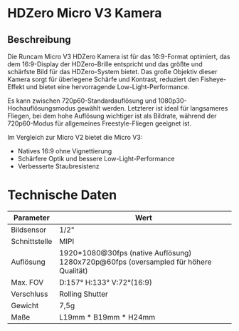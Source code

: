 # HDZero Micro V3 Kamera

## Beschreibung

Die Runcam Micro V3 HDZero Kamera ist für das 16:9-Format optimiert, das dem 16:9-Display der HDZero-Brille entspricht und das größte und schärfste Bild für das HDZero-System bietet. Das große Objektiv dieser Kamera sorgt für überlegene Schärfe und Kontrast, reduziert den Fisheye-Effekt und bietet eine hervorragende Low-Light-Performance.

Es kann zwischen 720p60-Standardauflösung und 1080p30-Hochauflösungsmodus gewählt werden. Letzterer ist ideal für langsameres Fliegen, bei dem hohe Auflösung wichtiger ist als Bildrate, während der 720p60-Modus für allgemeines Freestyle-Fliegen geeignet ist.

Im Vergleich zur Micro V2 bietet die Micro V3:
-	Natives 16:9 ohne Vignettierung
-	Schärfere Optik und bessere Low-Light-Performance
-	Verbesserte Staubresistenz

# Technische Daten

| Parameter    | Wert                     |
| ------------ | ------------------------ |
| Bildsensor   | 1/2"                     |
| Schnittstelle| MIPI                     |
| Auflösung    | 1920*1080@30fps (native Auflösung) <br>1280x720p@60fps (oversampled für höhere Qualität) |
| Max. FOV     | D:157° H:133° V:72°(16:9)|
| Verschluss   | Rolling Shutter          |
| Gewicht      | 7,5g                     |
| Maße         | L19mm * B19mm * H24mm    |
